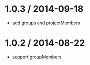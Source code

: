 
1.0.3 / 2014-09-18
==================

 * add groups and projectMembers

1.0.2 / 2014-08-22
==================

 * support groupMembers
